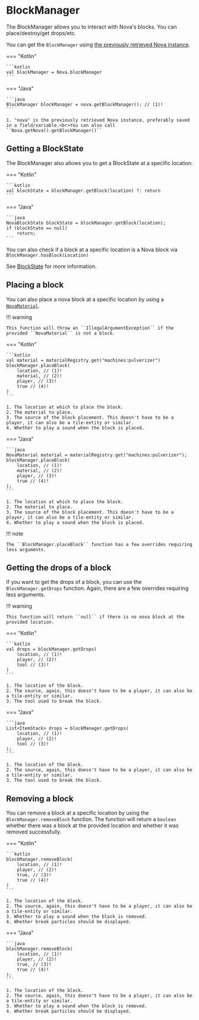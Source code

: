 # BlockManager

The BlockManager allows you to interact with Nova's blocks. You can place/destroy/get drops/etc.

You can get the ``BlockManager`` using [the previously retrieved Nova instance](../index.md).

=== "Kotlin"

    ```kotlin
    val blockManager = Nova.blockManager
    ```

=== "Java"

    ```java
    BlockManager blockManager = nova.getBlockManager(); // (1)!
    ```

    1. "nova" is the previously retrieved Nova instance, preferably saved in a field/variable.<br>You can also call ``Nova.getNova().getBlockManager()``

## Getting a BlockState

The BlockManager also allows you to get a BlockState at a specific location.

=== "Kotlin"

    ```kotlin
    val blockState = blockManager.getBlock(location) ?: return
    ```

=== "Java"
    
    ```java
    NovaBlockState blockState = blockManager.getBlock(location);
    if (blockState == null)
        return;
    ```

You can also check if a block at a specific location is a Nova block via ``BlockManager.hasBlock(Location)``

See [BlockState](blockstate.md) for more information.

## Placing a block

You can also place a nova block at a specific location by using a [``NovaMaterial``](../material/index.md).

!!! warning

    This function will throw an ``IllegalArgumentException`` if the provided ``NovaMaterial`` is not a block.

=== "Kotlin"

    ```kotlin
    val material = materialRegistry.get("machines:pulverizer")
    blockManager.placeBlock(
        location, // (1)!
        material, // (2)!
        player, // (3)!
        true // (4)!
    )
    ```

    1. The location at which to place the block.
    2. The material to place.
    3. The source of the block placement. This doesn't have to be a player, it can also be a tile-entity or similar.
    4. Whether to play a sound when the block is placed.

=== "Java"

    ```java
    NovaMaterial material = materialRegistry.get("machines:pulverizer");
    blockManager.placeBlock(
        location, // (1)!
        material, // (2)!
        player, // (3)!
        true // (4)!
    );
    ```

    1. The location at which to place the block.
    2. The material to place.
    3. The source of the block placement. This doesn't have to be a player, it can also be a tile-entity or similar.
    4. Whether to play a sound when the block is placed.

!!! note

    The ``BlockManager.placeBlock`` function has a few overrides requiring less arguments.

## Getting the drops of a block

If you want to get the drops of a block, you can use the ``BlockManager.getDrops`` function. Again, there are a few
overrides requiring less arguments.

!!! warning

    This function will return ``null`` if there is no nova block at the provided location.

=== "Kotlin"

    ```kotlin
    val drops = blockManager.getDrops(
        location, // (1)!
        player, // (2)!
        tool // (3)!
    )
    ```

    1. The location of the block.
    2. The source, again, this doesn't have to be a player, it can also be a tile-entity or similar.
    3. The tool used to break the block.

=== "Java"

    ```java
    List<ItemStack> drops = blockManager.getDrops(
        location, // (1)!
        player, // (2)!
        tool // (3)!
    );
    ```

    1. The location of the block.
    2. The source, again, this doesn't have to be a player, it can also be a tile-entity or similar.
    3. The tool used to break the block.

## Removing a block

You can remove a block at a specific location by using the ``BlockManager.removeBlock`` function. The function will return
a ``boolean`` whether there was a block at the provided location and whether it was removed successfully.

=== "Kotlin"

    ```kotlin
    blockManager.removeBlock(
        location, // (1)!
        player, // (2)!
        true, // (3)!
        true // (4)!
    )
    ```

    1. The location of the block.
    2. The source, again, this doesn't have to be a player, it can also be a tile-entity or similar.
    3. Whether to play a sound when the block is removed.
    4. Whether break particles should be displayed.

=== "Java"

    ```java
    blockManager.removeBlock(
        location, // (1)!
        player, // (2)!
        true, // (3)!
        true // (4)!
    );
    ```

    1. The location of the block.
    2. The source, again, this doesn't have to be a player, it can also be a tile-entity or similar.
    3. Whether to play a sound when the block is removed.
    4. Whether break particles should be displayed.